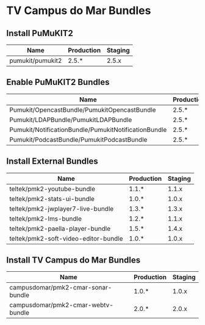 TV Campus do Mar Bundles
========================

## Install PuMuKIT2

| Name                                                   | Production          | Staging
| -------------------------------------------------------| ------------------- | -----------
| pumukit/pumukit2                                       |               2.5.* |       2.5.x


## Enable PuMuKIT2 Bundles

| Name                                                   | Production          | Staging
| -------------------------------------------------------| ------------------- | -----------
| Pumukit/OpencastBundle/PumukitOpencastBundle           |               2.5.* |       2.5.x
| Pumukit/LDAPBundle/PumukitLDAPBundle                   |               2.5.* |       2.5.x
| Pumukit/NotificationBundle/PumukitNotificationBundle   |               2.5.* |       2.5.x
| Pumukit/PodcastBundle/PumukitPodcastBundle             |               2.5.* |       2.5.x


## Install External Bundles

| Name                                                   | Production          | Staging
| -------------------------------------------------------| ------------------- | -----------
| teltek/pmk2-youtube-bundle                             |               1.1.* |       1.1.x
| teltek/pmk2-stats-ui-bundle                            |               1.0.* |       1.0.x
| teltek/pmk2-jwplayer7-live-bundle                      |               1.3.* |       1.3.x
| teltek/pmk2-lms-bundle                                 |               1.2.* |       1.1.x
| teltek/pmk2-paella-player-bundle                       |               1.5.* |       1.4.x
| teltek/pmk2-soft-video-editor-bundle                   |               1.0.* |       1.0.x

## Install TV Campus do Mar Bundles

| Name                                                   | Production          | Staging
| -------------------------------------------------------| ------------------- | -----------
| campusdomar/pmk2-cmar-sonar-bundle                     |               1.0.* |       1.0.x
| campusdomar/pmk2-cmar-webtv-bundle                     |               2.0.* |       2.0.x

